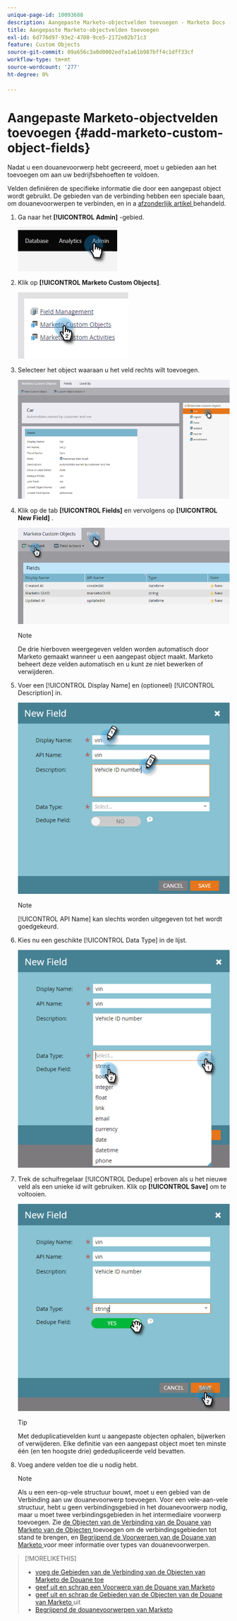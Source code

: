 ```yaml
---
unique-page-id: 10093688
description: Aangepaste Marketo-objectvelden toevoegen - Marketo Docs - Productdocumentatie
title: Aangepaste Marketo-objectvelden toevoegen
exl-id: 6d776d97-93e2-4708-9ce5-2172e02b71c3
feature: Custom Objects
source-git-commit: 09a656c3a0d0002edfa1a61b987bff4c1dff33cf
workflow-type: tm+mt
source-wordcount: '277'
ht-degree: 0%

---
```


# Aangepaste Marketo-objectvelden toevoegen {#add-marketo-custom-object-fields}

Nadat u een douanevoorwerp hebt gecreeerd, moet u gebieden aan het toevoegen om aan uw bedrijfsbehoeften te voldoen.

Velden definiëren de specifieke informatie die door een aangepast object wordt gebruikt. De gebieden van de verbinding hebben een speciale baan, om douanevoorwerpen te verbinden, en in a [ afzonderlijk artikel ](/help/marketo/product-docs/administration/marketo-custom-objects/add-marketo-custom-object-link-fields.md) behandeld.

1. Ga naar het **[!UICONTROL Admin]** -gebied.

   ![](assets/add-marketo-custom-object-fields-1.png)

1. Klik op **[!UICONTROL Marketo Custom Objects]**.

   ![](assets/add-marketo-custom-object-fields-2.png)

1. Selecteer het object waaraan u het veld rechts wilt toevoegen.

   ![](assets/add-marketo-custom-object-fields-3.png)

1. Klik op de tab **[!UICONTROL Fields]** en vervolgens op **[!UICONTROL New Field]** .

   ![](assets/add-marketo-custom-object-fields-4.png)

   >[!NOTE]
   >
   >De drie hierboven weergegeven velden worden automatisch door Marketo gemaakt wanneer u een aangepast object maakt. Marketo beheert deze velden automatisch en u kunt ze niet bewerken of verwijderen.

1. Voer een [!UICONTROL Display Name] en (optioneel) [!UICONTROL Description] in.

   ![](assets/add-marketo-custom-object-fields-5.png)

   >[!NOTE]
   >
   >[!UICONTROL API Name] kan slechts worden uitgegeven tot het wordt goedgekeurd.

1. Kies nu een geschikte [!UICONTROL Data Type] in de lijst.

   ![](assets/add-marketo-custom-object-fields-6.png)

1. Trek de schuifregelaar [!UICONTROL Dedupe] erboven als u het nieuwe veld als een unieke id wilt gebruiken. Klik op **[!UICONTROL Save]** om te voltooien.

   ![](assets/add-marketo-custom-object-fields-7.png)

   >[!TIP]
   >
   >Met deduplicatievelden kunt u aangepaste objecten ophalen, bijwerken of verwijderen. Elke definitie van een aangepast object moet ten minste één (en ten hoogste drie) gededupliceerde veld bevatten.

1. Voeg andere velden toe die u nodig hebt.

   >[!NOTE]
   >
   >Als u een een-op-vele structuur bouwt, moet u een gebied van de Verbinding aan uw douanevoorwerp toevoegen. Voor een vele-aan-vele structuur, hebt u geen verbindingsgebied in het douanevoorwerp nodig, maar u moet twee verbindingsgebieden in het intermediaire voorwerp toevoegen. Zie [ de Objecten van de Verbinding van de Douane van Marketo van de Objecten ](/help/marketo/product-docs/administration/marketo-custom-objects/add-marketo-custom-object-fields.md) toevoegen om de verbindingsgebieden tot stand te brengen, en [ Begrijpend de Voorwerpen van de Douane van Marketo ](/help/marketo/product-docs/administration/marketo-custom-objects/understanding-marketo-custom-objects.md) voor meer informatie over types van douanevoorwerpen.

>[!MORELIKETHIS]
>
>* [ voeg de Gebieden van de Verbinding van de Objecten van Marketo de Douane toe ](/help/marketo/product-docs/administration/marketo-custom-objects/add-marketo-custom-object-link-fields.md)
>* [ geef uit en schrap een Voorwerp van de Douane van Marketo ](/help/marketo/product-docs/administration/marketo-custom-objects/edit-and-delete-a-marketo-custom-object.md)
>* [ geef uit en schrap de Gebieden van de Objecten van de Douane van Marketo ](/help/marketo/product-docs/administration/marketo-custom-objects/edit-and-delete-marketo-custom-object-fields.md) uit
>* [ Begrijpend de douanevoorwerpen van Marketo ](/help/marketo/product-docs/administration/marketo-custom-objects/understanding-marketo-custom-objects.md)
